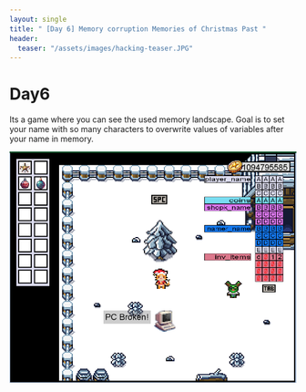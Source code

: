 ```yaml
---
layout: single
title: " [Day 6] Memory corruption Memories of Christmas Past "
header:
  teaser: "/assets/images/hacking-teaser.JPG"
---
```


# Day6 
Its a game where you can see the used memory landscape. 
Goal is to set your name with so many characters to overwrite values of variables after your name in memory.

![Memory buffer](/assets/images/tryhackme/hackvent2023/day6/christmas-game.PNG)